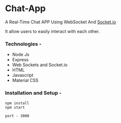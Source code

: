 # Chat-App

A Real-Time Chat APP Using WebSocket And [Socket.io](https://socket.io/ "socket.io library")

It allow users to easily interact with each other.

### Technologies -

- Node Js
- Express
- Web Sockets and Socket.io
- HTML
- Javascript 
- Material CSS

### Installation and Setup -

```
npm install
npm start
```

`port - 3000`
